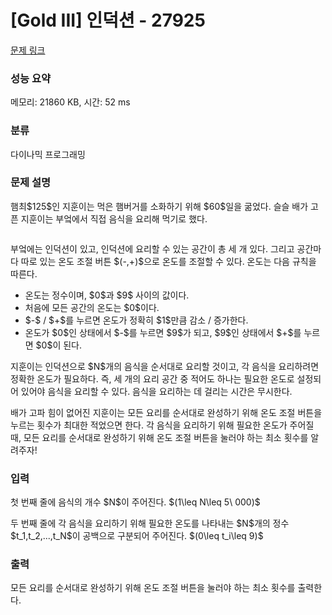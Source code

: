 # [Gold III] 인덕션 - 27925 

[문제 링크](https://www.acmicpc.net/problem/27925) 

### 성능 요약

메모리: 21860 KB, 시간: 52 ms

### 분류

다이나믹 프로그래밍

### 문제 설명

<p>햄최$125$인 지훈이는 먹은 햄버거를 소화하기 위해 $60$일을 굶었다. 슬슬 배가 고픈 지훈이는 부엌에서 직접 음식을 요리해 먹기로 했다.</p>

<p style="text-align: center;"><img alt="" src="https://upload.acmicpc.net/3ea11d52-6c6b-47db-9df6-e0d703f03525/-/preview/"></p>

<p>부엌에는 인덕션이 있고, 인덕션에 요리할 수 있는 공간이 총 세 개 있다. 그리고 공간마다 따로 있는 온도 조절 버튼 $(-,+)$으로 온도를 조절할 수 있다. 온도는 다음 규칙을 따른다.</p>

<ul>
	<li>온도는 정수이며, $0$과 $9$ 사이의 값이다.</li>
	<li>처음에 모든 공간의 온도는 $0$이다.</li>
	<li>$-$ / $+$를 누르면 온도가 정확히 $1$만큼 감소 / 증가한다.</li>
	<li>온도가 $0$인 상태에서 $-$를 누르면 $9$가 되고, $9$인 상태에서 $+$를 누르면 $0$이 된다.</li>
</ul>

<p>지훈이는 인덕션으로 $N$개의 음식을 순서대로 요리할 것이고, 각 음식을 요리하려면 정확한 온도가 필요하다. 즉, 세 개의 요리 공간 중 적어도 하나는 필요한 온도로 설정되어 있어야 음식을 요리할 수 있다. 음식을 요리하는 데 걸리는 시간은 무시한다.</p>

<p>배가 고파 힘이 없어진 지훈이는 모든 요리를 순서대로 완성하기 위해 온도 조절 버튼을 누르는 횟수가 최대한 적었으면 한다. 각 음식을 요리하기 위해 필요한 온도가 주어질 때, 모든 요리를 순서대로 완성하기 위해 온도 조절 버튼을 눌러야 하는 최소 횟수를 알려주자!</p>

### 입력 

 <p>첫 번째 줄에 음식의 개수 $N$이 주어진다. $(1\leq N\leq 5\ 000)$</p>

<p>두 번째 줄에 각 음식을 요리하기 위해 필요한 온도를 나타내는 $N$개의 정수 $t_1,t_2,...,t_N$이 공백으로 구분되어 주어진다. $(0\leq t_i\leq 9)$</p>

### 출력 

 <p>모든 요리를 순서대로 완성하기 위해 온도 조절 버튼을 눌러야 하는 최소 횟수를 출력한다.</p>

